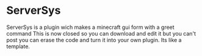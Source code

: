 # ServerSys
ServerSys is a plugin wich makes a minecraft gui form with a greet command
 This is now closed so you can download and edit it but you can't post you can erase the code and turn it into your  own plugin.
 Its like a template.
